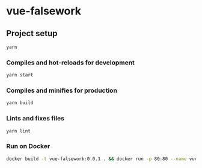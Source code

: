 # vue-falsework

## Project setup
```bash
yarn
```

### Compiles and hot-reloads for development
```bash
yarn start
```

### Compiles and minifies for production
```bash
yarn build
```

### Lints and fixes files
```bash
yarn lint
```

### Run on Docker
```bash
docker build -t vue-falsework:0.0.1 . && docker run -p 80:80 --name vue-demo vue-falsework:0.0.1 
```
